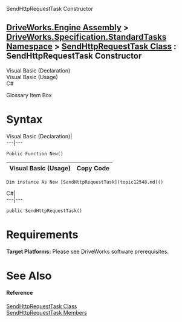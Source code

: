 SendHttpRequestTask Constructor   
  
[DriveWorks.Engine Assembly](topic2156.md) > [DriveWorks.Specification.StandardTasks Namespace](topic11896.md) > [SendHttpRequestTask Class](topic12548.md) : SendHttpRequestTask Constructor  
---  
  
Visual Basic (Declaration)    
Visual Basic (Usage)    
C# 

Glossary Item Box

# Syntax

Visual Basic (Declaration)|   
---|---  
      
    
    Public Function New()  
  
Visual Basic (Usage)| Copy Code  
---|---  
      
    
    Dim instance As New [SendHttpRequestTask](topic12548.md)()  
  
C#|   
---|---  
      
    
    public SendHttpRequestTask()  
  
# Requirements

**Target Platforms:** Please see DriveWorks software prerequisites.

# See Also

#### Reference

[SendHttpRequestTask Class](topic12548.md)   
[SendHttpRequestTask Members](topic12549.md)


